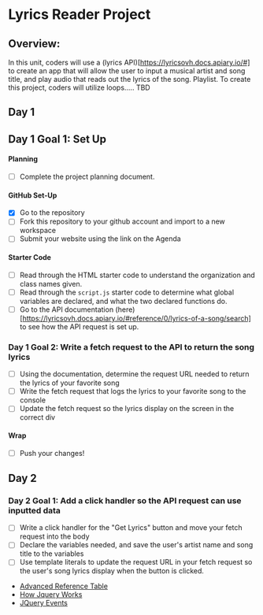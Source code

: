 # Lyrics Reader Project

## Overview:

In this unit, coders will use a (lyrics API)[https://lyricsovh.docs.apiary.io/#] to create an app that will allow the user to input a musical artist and song title, and play audio that reads out the lyrics of the song. Playlist. To create this project, coders will utilize loops..... TBD

## Day 1

## Day 1 Goal 1: Set Up

#### Planning

- [ ] Complete the project planning document.

#### GitHub Set-Up

- [x] Go to the repository
- [ ] Fork this repository to your github account and import to a new workspace
- [ ] Submit your website using the link on the Agenda

#### Starter Code

- [ ] Read through the HTML starter code to understand the organization and class names given.
- [ ] Read through the `script.js` starter code to determine what global variables are declared, and what the two declared functions do.
- [ ] Go to the API documentation (here)[https://lyricsovh.docs.apiary.io/#reference/0/lyrics-of-a-song/search] to see how the API request is set up.

### Day 1 Goal 2: Write a fetch request to the API to return the song lyrics

- [ ] Using the documentation, determine the request URL needed to return the lyrics of your favorite song
- [ ] Write the fetch request that logs the lyrics to your favorite song to the console
- [ ] Update the fetch request so the lyrics display on the screen in the correct div

#### Wrap

- [ ] Push your changes!

## Day 2

### Day 2 Goal 1: Add a click handler so the API request can use inputted data

- [ ] Write a click handler for the "Get Lyrics" button and move your fetch request into the body
- [ ] Declare the variables needed, and save the user's artist name and song title to the variables
- [ ] Use template literals to update the request URL in your fetch request so the user's song lyrics display when the button is clicked.

<!-- ### Day 2 Goal 1: Write the code to display your song titles on the page

- [ ] Create a loop that loops through your song name array and displays your song names in the correct div

### Day 2 Goal 2: Write the code to display the rest of your song information

- [ ] Create loops that loop through your song artists, song lengths, images, and links arrays and display the information in the correct divs.

#### Wrap

- [ ] Push your changes!

## Day 3

### Day 3 Goal 1: Write the code to allow users to add additional songs to your playlist

- [ ] Declare a variable and save the value of the user input with class `song`
- [ ] Use `.push()` to add the value to your song name array.

### Day 3 Goal 2: Write the code to allow users to add additional song information to your playlist

- [ ] Declare additional variables and save the values of each input tag
- [ ] Use `.push()` to add each input value to the correct array

#### Wrap

- [ ] Push your changes!

## Day 4

### Day 4 Goal 1: Refactor your arrays so all your song information is stored in Objects

- [ ] Comment out your arrays
- [ ] Create an Object for each of your songs
- [ ] Inside each Object, add key/value pairs to store the title, artist, song length, image, and link
- [ ] Store all your Objects in one array

#### Wrap

- [ ] Push your changes!

## Day 5

### Day 5 Goal 1: Refactor your loops so all your song information displays correctly on the page

- [ ] Update your click handler so the input values are saved in as values in a new Object
- [ ] Update your `.push()` so the input Object is added to your array of Objects
- [ ] Update your loops based on your new array of Objects

#### Wrap

- [ ] Push your changes!

## Project Extensions:

- [ ] Add in your own CSS to personalize your project
- [ ] Use .length to display how many songs are on your list
- [ ] Add a delete button to delete songs on your list
- [ ] Refactor your project further by utilizing functions to simplify your code
- [ ] Add a shuffle button and functionality
- [ ] Use local storage to save your songs locally

## References/Tools -->

- [Advanced Reference Table](https://docs.google.com/document/d/1SElvLDvtVOoYZJyR5XbCQJWbSTxyChDiQkz7n3c63Go/preview)
- [How Jquery Works](http://learn.jquery.com/about-jquery/how-jquery-works/)
- [JQuery Events](http://api.jquery.com/category/events/)
